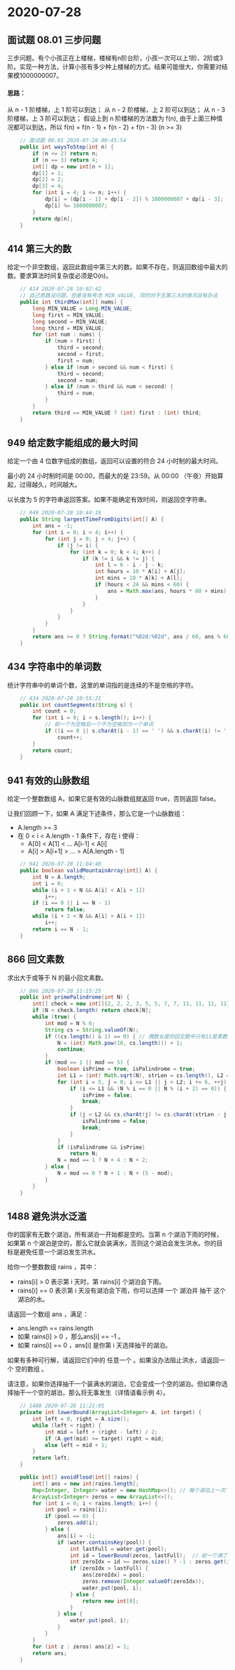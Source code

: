 # 2020-07-28

## 面试题 08.01 三步问题

三步问题。有个小孩正在上楼梯，楼梯有n阶台阶，小孩一次可以上1阶、2阶或3阶。实现一种方法，计算小孩有多少种上楼梯的方式。结果可能很大，你需要对结果模1000000007。

#### 思路：

从 n - 1 阶楼梯，上 1 阶可以到达；
从 n - 2 阶楼梯，上 2 阶可以到达；
从 n - 3 阶楼梯，上 3 阶可以到达；
假设上到 n 阶楼梯的方法数为 f(n), 由于上面三种情况都可以到达，所以
f(n) = f(n - 1) + f(n - 2) + f(n - 3) (n >= 3)

```java
    // 面试题 08.01 2020-07-28 09:45:54
    public int waysToStep(int n) {
        if (n <= 2) return n;
        if (n == 3) return 4;
        int[] dp = new int[n + 1];
        dp[1] = 1;
        dp[2] = 2;
        dp[3] = 4;
        for (int i = 4; i <= n; i++) {
            dp[i] = (dp[i - 1] + dp[i - 2]) % 1000000007 + dp[i - 3];
            dp[i] %= 1000000007;
        }
        return dp[n];
    }
```

## 414 第三大的数

给定一个非空数组，返回此数组中第三大的数。如果不存在，则返回数组中最大的数。要求算法时间复杂度必须是O(n)。

```java
    // 414 2020-07-28 10:02:42
    // 自己思路没问题，但是没有考虑 MIN_VALUE, 同时对于无第三大的情况没有办法
    public int thirdMax(int[] nums) {
        long MIN_VALUE = Long.MIN_VALUE;
        long first = MIN_VALUE;
        long second = MIN_VALUE;
        long third = MIN_VALUE;
        for (int num : nums) {
            if (num > first) {
                third = second;
                second = first;
                first = num;
            } else if (num > second && num < first) {
                third = second;
                second = num;
            } else if (num > third && num < second) {
                third = num;
            }
        }
        return third == MIN_VALUE ? (int) first : (int) third;
    }
```

## 949 给定数字能组成的最大时间

给定一个由 4 位数字组成的数组，返回可以设置的符合 24 小时制的最大时间。

最小的 24 小时制时间是 00:00，而最大的是 23:59。从 00:00 （午夜）开始算起，过得越久，时间越大。

以长度为 5 的字符串返回答案。如果不能确定有效时间，则返回空字符串。

```java
    // 949 2020-07-28 10:44:19
    public String largestTimeFromDigits(int[] A) {
        int ans = -1;
        for (int i = 0; i < 4; i++) {
            for (int j = 0; j < 4; j++) {
                if (j != i) {
                    for (int k = 0; k < 4; k++) {
                        if (k != i && k != j) {
                            int l = 6 - i - j - k;
                            int hours = 10 * A[i] + A[j];
                            int mins = 10 * A[k] + A[l];
                            if (hours < 24 && mins < 60) {
                                ans = Math.max(ans, hours * 60 + mins);
                            }
                        }
                    }
                }
            }
        }
        return ans >= 0 ? String.format("%02d:%02d", ans / 60, ans % 60) : "";
    }
```

## 434 字符串中的单词数

统计字符串中的单词个数，这里的单词指的是连续的不是空格的字符。

```java
    // 434 2020-07-28 10:55:21
    public int countSegments(String s) {
        int count = 0;
        for (int i = 0; i < s.length(); i++) {
            // 前一个为空格后一个不为空格则为一个单词
            if ((i == 0 || s.charAt(i - 1) == ' ') && s.charAt(i) != ' ')
                count++;
        }
        return count;
    }
```

## 941 有效的山脉数组

给定一个整数数组 A，如果它是有效的山脉数组就返回 true，否则返回 false。

让我们回顾一下，如果 A 满足下述条件，那么它是一个山脉数组：

+ A.length >= 3
+ 在 0 < i < A.length - 1 条件下，存在 i 使得：
  + A[0] < A[1] < ... A[i-1] < A[i]
  + A[i] > A[i+1] > ... > A[A.length - 1]

```java
    // 941 2020-07-28 11:04:40
    public boolean validMountainArray(int[] A) {
        int N = A.length;
        int i = 0;
        while (i + 1 < N && A[i] < A[i + 1])
            i++;
        if (i == 0 || i == N - 1)
            return false;
        while (i + 1 < N && A[i] > A[i + 1])
            i++;
        return i == N - 1;
    }
```

## 866 回文素数

求出大于或等于 N 的最小回文素数。

```java
    // 866 2020-07-28 11:15:25
    public int primePalindrome(int N) {
        int[] check = new int[]{2, 2, 2, 3, 5, 5, 7, 7, 11, 11, 11, 11};
        if (N < check.length) return check[N];
        while (true) {
            int mod = N % 6;
            String cs = String.valueOf(N);
            if ((cs.length() & 1) == 0) { // 偶数长度的回文数中只有11是素数，其他的都可以被11整除。
                N = (int) Math.pow(10, cs.length()) + 1;
                continue;
            }
            if (mod == 1 || mod == 5) {
                boolean isPrime = true, isPalindrome = true;
                int L1 = (int) Math.sqrt(N), strLen = cs.length(), L2 = strLen >> 1; // L2 = strLen / 2;
                for (int i = 5, j = 0; i <= L1 || j < L2; i += 6, ++j) {
                    if (i <= L1 && (N % i == 0 || N % (i + 2) == 0)) { // 是否是素数，6*x-1 6*x+1
                        isPrime = false;
                        break;
                    }
                    if (j < L2 && cs.charAt(j) != cs.charAt(strLen - j - 1)) {
                        isPalindrome = false;
                        break;
                    }
                }
                if (isPalindrome && isPrime)
                    return N;
                N = mod == 1 ? N + 4 : N + 2;
            } else {
                N = mod == 0 ? N + 1 : N + (5 - mod);
            }
        }
    }
```

## 1488 避免洪水泛滥

你的国家有无数个湖泊，所有湖泊一开始都是空的。当第 n 个湖泊下雨的时候，如果第 n 个湖泊是空的，那么它就会装满水，否则这个湖泊会发生洪水。你的目标是避免任意一个湖泊发生洪水。

给你一个整数数组 rains ，其中：

+ rains[i] > 0 表示第 i 天时，第 rains[i] 个湖泊会下雨。
+ rains[i] == 0 表示第 i 天没有湖泊会下雨，你可以选择 一个 湖泊并 抽干 这个湖泊的水。

请返回一个数组 ans ，满足：

+ ans.length == rains.length
+ 如果 rains[i] > 0 ，那么ans[i] == -1 。
+ 如果 rains[i] == 0 ，ans[i] 是你第 i 天选择抽干的湖泊。

如果有多种可行解，请返回它们中的 任意一个 。如果没办法阻止洪水，请返回一个 空的数组 。

请注意，如果你选择抽干一个装满水的湖泊，它会变成一个空的湖泊。但如果你选择抽干一个空的湖泊，那么将无事发生（详情请看示例 4）。

```java
    // 1488 2020-07-28 11:21:05
    private int lowerBound(ArrayList<Integer> A, int target) {
        int left = 0, right = A.size();
        while (left < right) {
            int mid = left + (right - left) / 2;
            if (A.get(mid) >= target) right = mid;
            else left = mid + 1;
        }
        return left;
    }

    public int[] avoidFlood(int[] rains) {
        int[] ans = new int[rains.length];
        Map<Integer, Integer> water = new HashMap<>(); // 每个湖泊上一次下雨的日期
        ArrayList<Integer> zeros = new ArrayList<>();
        for (int i = 0; i < rains.length; i++) {
            int pool = rains[i];
            if (pool == 0) {
                zeros.add(i);
            } else {
                ans[i] = -1;
                if (water.containsKey(pool)) {
                    int lastFull = water.get(pool);
                    int id = lowerBound(zeros, lastFull);  // 前一个满了的pool右边的第一个0的index
                    int zeroIdx = id >= zeros.size() ? -1 : zeros.get(id);
                    if (zeroIdx > lastFull) {
                        ans[zeroIdx] = pool;
                        zeros.remove(Integer.valueOf(zeroIdx));
                        water.put(pool, i);
                    } else {
                        return new int[0];
                    }
                } else {
                    water.put(pool, i);
                }
            }
        }
        for (int z : zeros) ans[z] = 1;
        return ans;
    }
```

